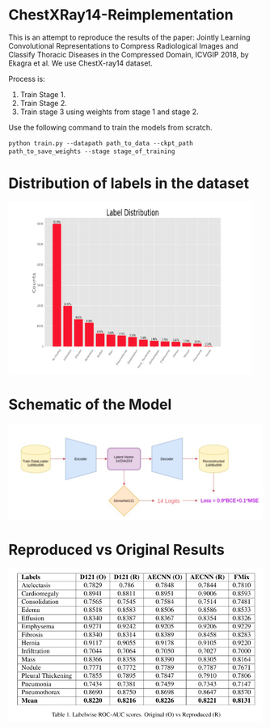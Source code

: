 # ChestXRay14-Reimplementation
This is an attempt to reproduce the results of the paper: Jointly Learning Convolutional Representations to Compress Radiological Images and Classify Thoracic Diseases in the Compressed Domain, ICVGIP 2018, by Ekagra et al. We use ChestX-ray14 dataset.

Process is: 
  1. Train Stage 1. 
  2. Train Stage 2. 
  3. Train stage 3 using weights from stage 1 and stage 2.
 
 
Use the following command to train the models from scratch.

```  
python train.py --datapath path_to_data --ckpt_path path_to_save_weights --stage stage_of_training
```

# Distribution of labels in the dataset
![alt text](https://github.com/VirajBagal/ChestXRay14-Reimplementation/blob/master/images/label_dist.png?raw=true)

# Schematic of the Model
![alt text](https://github.com/VirajBagal/ChestXRay14-Reimplementation/blob/master/images/model.png?raw=true)

# Reproduced vs Original Results
![alt text](https://github.com/VirajBagal/ChestXRay14-Reimplementation/blob/master/images/table.png?raw=true)
